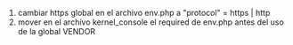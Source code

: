 1) cambiar https global en el archivo env.php a "protocol"  = https | http
2) mover en el archivo kernel_console el required de env.php antes del uso de la global VENDOR